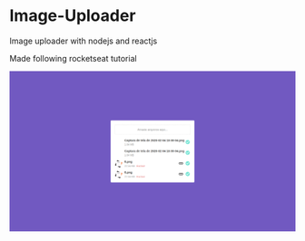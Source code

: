 # Image-Uploader
Image uploader with nodejs and reactjs

Made following rocketseat tutorial

![](./screenshot.png)
